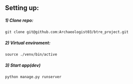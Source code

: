 ## Setting up:

##### 1) Clone repo:
`git clone git@github.com:Archaeologist03/btre_project.git`

##### 2) Virtual enviroment:
`source ./venv/bin/active`

##### 3) Start app(dev)
`python manage.py runserver`
